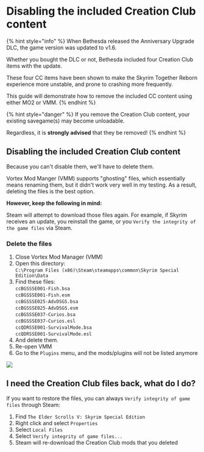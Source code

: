 # Disabling the included Creation Club content

{% hint style="info" %}
When Bethesda released the Anniversary Upgrade DLC, the game version was updated to v1.6.

Whether you bought the DLC or not, Bethesda included four Creation Club items with the update.

These four CC items have been shown to make the Skyrim Together Reborn experience more unstable, and prone to crashing more frequently.

This guide will demonstrate how to remove the included CC content using either MO2 or VMM.
{% endhint %}

{% hint style="danger" %}
If you remove the Creation Club content, your existing savegame(s) may become unloadable.

Regardless, it is **strongly advised** that they be removed!
{% endhint %}

## Disabling the included Creation Club content

Because you can't disable them, we'll have to delete them.

Vortex Mod Manger (VMM) supports "ghosting" files, which essentially means renaming them, but it didn't work very well in my testing. As a result, deleting the files is the best option.

**However, keep the following in mind:**

Steam will attempt to download those files again. For example, if Skyrim receives an update, you reinstall the game, or you `Verify the integrity of the game files` via Steam.

### Delete the files

1. Close Vortex Mod Manager (VMM)
2. Open this directory:\
   `C:\Program Files (x86)\Steam\steamapps\common\Skyrim Special Edition\Data`
3. Find these files:\
   `ccBGSSSE001-Fish.bsa`\
   `ccBGSSSE001-Fish.esm`\
   `ccBGSSSE025-AdvDSGS.bsa`\
   `ccBGSSSE025-AdvDSGS.esm`\
   `ccBGSSSE037-Curios.bsa`\
   `ccBGSSSE037-Curios.esl`\
   `ccQDRSSE001-SurvivalMode.bsa`\
   `ccQDRSSE001-SurvivalMode.esl`
4. And delete them.
5. Re-open VMM
6. Go to the `Plugins` menu, and the mods/plugins will not be listed anymore

![](https://i.imgur.com/JTZIGvy.gif)

## I need the Creation Club files back, what do I do?

If you want to restore the files, you can always `Verify integrity of game files` through Steam:

1. Find `The Elder Scrolls V: Skyrim Special Edition`
2. Right click and select `Properties`
3. Select `Local Files`
4. Select `Verify integrity of game files...`
5. Steam will re-download the Creation Club mods that you deleted
